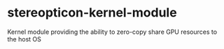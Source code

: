 # stereopticon-kernel-module
Kernel module providing the ability to zero-copy share GPU resources to the host OS
